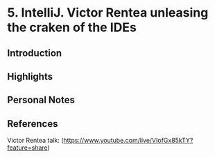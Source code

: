 # 5. IntelliJ. Victor Rentea unleasing the craken of the IDEs

## Introduction


## Highlights


## Personal Notes


## References

Victor Rentea talk: (https://www.youtube.com/live/VIofGx85kTY?feature=share)
